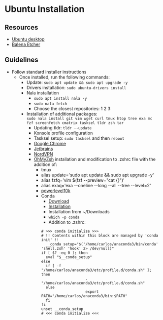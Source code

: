 # Ubuntu Installation

## Resources
- [Ubuntu desktop](https://ubuntu.com/desktop)
- [Balena Etcher](https://etcher.balena.io/)

## Guidelines
- Follow standard installer instructions
  - Once installed, run the following commands:
      - Update: `sudo apt update && sudo apt upgrade -y`
      - Drivers installation: `sudo ubuntu-drivers install`
      - Nala installation
          - `sudo apt install nala -y`
          - `sudo nala fetch`
          - Choose the closest repositories: 1 2 3
      - Installation of additional packages: <br> `sudo nala install git vim wget curl tmux htop tree exa mc fzf screenfetch cmatrix tasksel tldr zsh tar`
        - Updating tldr: `tldr --update`
        - Konsole profile configuration
        - Tasksel setup: `sudo tasksel` and then `reboot`
        - [Google Chrome](https://www.google.com/intl/en_ca/chrome/browser-tools/?_gl=1*s5hvhi*_up*MQ..&gclid=CjwKCAjw26KxBhBDEiwAu6KXt_e_dRbUCJ1vUH1odxXLxlWIO1XV-5hSB9Yu95_h-CX7pVosoG83VxoC9rYQAvD_BwE&gclsrc=aw.ds)
        - [Jetbrains](https://www.jetbrains.com/toolbox-app/)
        - [NordVPN](https://nordvpn.com/offer/download/linux/?vpn=brand&nc=Search_-_Canada_-_Brand_+_Generic_-_Exact+Phrase_-_EN_-_DMT_-_USD&ns=google&nm=cpc&nt=nordvpn%20linux&gad_source=1&gclid=CjwKCAjw26KxBhBDEiwAu6KXt4OJ4wDqfa1xy-fR75WhaF3dcLMx5qw-fe20BdDtouIYYgWjV6nJwhoCFPoQAvD_BwE)
        - [OhMyZsh](https://ohmyz.sh/) installation and modification to .zshrc file with the addition of:
            - tmux
            - alias update='sudo apt update && sudo apt upgrade -y'
            - alias fzfq='vim $(fzf --preview="cat {}")'
            - alias exaq='exa --oneline --long --all --tree --level=2'
            - [powerlevel10k](https://dev.to/trevorzylks/using-powerlevel10k-to-customize-zsh-4f8o)
            - Conda
                - [Download](https://www.anaconda.com/download)
                - [Installation](https://docs.anaconda.com/free/anaconda/install/linux/)
                - Installation from ~/Downloads
                - `which -p conda`
                - Addition to .zshrc:
                ```
                # >>> conda initialize >>>
                # !! Contents within this block are managed by 'conda init' !!
                  __conda_setup="$('/home/carlos/anaconda3/bin/conda' 'shell.zsh' 'hook' 2> /dev/null)"
                if [ $? -eq 0 ]; then
                  eval "$__conda_setup"
                else
                  if [ -f "/home/carlos/anaconda3/etc/profile.d/conda.sh" ]; then
                                    . "/home/carlos/anaconda3/etc/profile.d/conda.sh"
                  else
                                    export PATH="/home/carlos/anaconda3/bin:$PATH"
                  fi
                fi
                unset __conda_setup
                # <<< conda initialize <<<
                ```